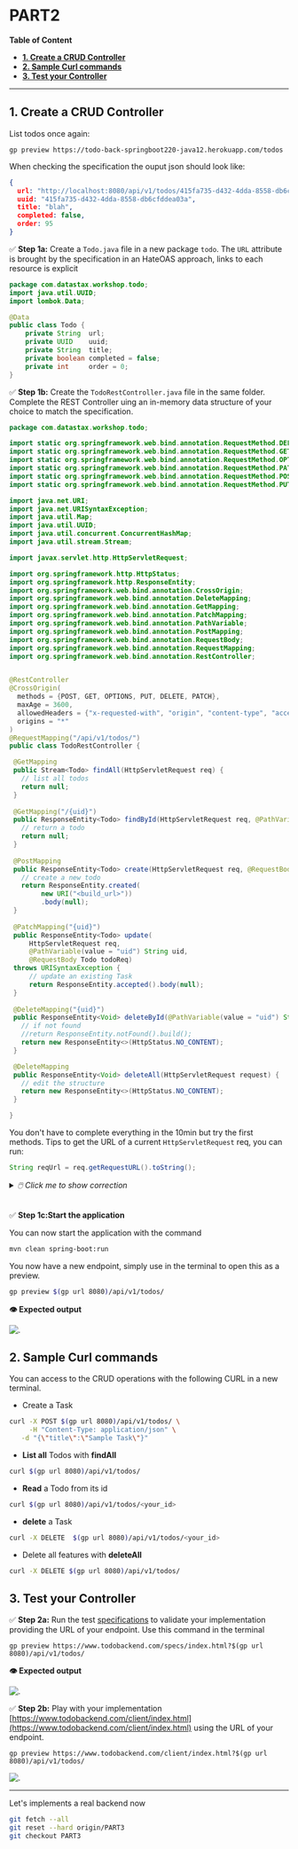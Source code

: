 # PART2

**Table of Content**
- **[1. Create a CRUD Controller](#1-create-a-crud-controller)**
- **[2. Sample Curl commands](#2-sample-curl-commands)**
- **[3. Test your Controller](#3-test-your-controller)**

---

## 1. Create a CRUD Controller

List todos once again:

```
gp preview https://todo-back-springboot220-java12.herokuapp.com/todos
```

When checking the specification the ouput json should look like:

```json
{
  url: "http://localhost:8080/api/v1/todos/415fa735-d432-4dda-8558-db6cfddea03a",
  uuid: "415fa735-d432-4dda-8558-db6cfddea03a",
  title: "blah",
  completed: false,
  order: 95
}
```

✅ **Step 1a:** Create a `Todo.java` file in a new package `todo`. The `URL` attribute is brought by the specification in an HateOAS approach, links to each resource is explicit

```java
package com.datastax.workshop.todo;
import java.util.UUID;
import lombok.Data;

@Data
public class Todo {
    private String  url;
    private UUID    uuid;
    private String  title;
    private boolean completed = false;
    private int     order = 0;
}
```

✅ **Step 1b:** Create the `TodoRestController.java` file in the same folder. Complete the REST Controller uing an in-memory data structure of your choice to match the specification.

```java
package com.datastax.workshop.todo;

import static org.springframework.web.bind.annotation.RequestMethod.DELETE;
import static org.springframework.web.bind.annotation.RequestMethod.GET;
import static org.springframework.web.bind.annotation.RequestMethod.OPTIONS;
import static org.springframework.web.bind.annotation.RequestMethod.PATCH;
import static org.springframework.web.bind.annotation.RequestMethod.POST;
import static org.springframework.web.bind.annotation.RequestMethod.PUT;

import java.net.URI;
import java.net.URISyntaxException;
import java.util.Map;
import java.util.UUID;
import java.util.concurrent.ConcurrentHashMap;
import java.util.stream.Stream;

import javax.servlet.http.HttpServletRequest;

import org.springframework.http.HttpStatus;
import org.springframework.http.ResponseEntity;
import org.springframework.web.bind.annotation.CrossOrigin;
import org.springframework.web.bind.annotation.DeleteMapping;
import org.springframework.web.bind.annotation.GetMapping;
import org.springframework.web.bind.annotation.PatchMapping;
import org.springframework.web.bind.annotation.PathVariable;
import org.springframework.web.bind.annotation.PostMapping;
import org.springframework.web.bind.annotation.RequestBody;
import org.springframework.web.bind.annotation.RequestMapping;
import org.springframework.web.bind.annotation.RestController;


@RestController
@CrossOrigin(
  methods = {POST, GET, OPTIONS, PUT, DELETE, PATCH},
  maxAge = 3600,
  allowedHeaders = {"x-requested-with", "origin", "content-type", "accept"},
  origins = "*" 
)
@RequestMapping("/api/v1/todos/")
public class TodoRestController {

 @GetMapping
 public Stream<Todo> findAll(HttpServletRequest req) {
   // list all todos 
   return null;
 }
    
 @GetMapping("/{uid}")
 public ResponseEntity<Todo> findById(HttpServletRequest req, @PathVariable(value = "uid") String uid) {
   // return a todo
   return null;
 }
     
 @PostMapping
 public ResponseEntity<Todo> create(HttpServletRequest req, @RequestBody Todo todoReq) throws URISyntaxException {
   // create a new todo
   return ResponseEntity.created(
        new URI("<build_url>"))
        .body(null);
 }
    
 @PatchMapping("{uid}")
 public ResponseEntity<Todo> update(
     HttpServletRequest req, 
     @PathVariable(value = "uid") String uid, 
     @RequestBody Todo todoReq) 
 throws URISyntaxException {
     // update an existing Task
     return ResponseEntity.accepted().body(null);
 }
    
 @DeleteMapping("{uid}")
 public ResponseEntity<Void> deleteById(@PathVariable(value = "uid") String uid) {
   // if not found
   //return ResponseEntity.notFound().build();
   return new ResponseEntity<>(HttpStatus.NO_CONTENT);
 }

 @DeleteMapping
 public ResponseEntity<Void> deleteAll(HttpServletRequest request) {
   // edit the structure
   return new ResponseEntity<>(HttpStatus.NO_CONTENT);
 }

}
```

You don't have to complete everything in the 10min but try the first methods. Tips to get the URL of a current `HttpServletRequest` req, you can run:

```java
String reqUrl = req.getRequestURL().toString();
```

<details><summary><i>🖱️ Click me to show correction</i></summary><br/><a href="https://github.com/DataStax-Academy/workshop-spring-data-cassandra/blob/PART3/todobackend-springdata/src/main/java/com/datastax/workshop/todo/Todo.java"><li>Todo.java</a><br/><a href="https://github.com/DataStax-Academy/workshop-spring-data-cassandra/blob/PART3/todobackend-springdata/src/main/java/com/datastax/workshop/todo/TodoRestController.java"><li>TodoRestController.java</a><br/></details>
<br/>

✅ **Step 1c:Start the application**

You can now start the application with the command

```bash
mvn clean spring-boot:run
```

You now have a new endpoint, simply use in the terminal to open this as a preview.

```bash
gp preview $(gp url 8080)/api/v1/todos/
```

**👁️ Expected output**

![.](https://github.com/DataStax-Academy/workshop-spring-data-cassandra/raw/PART2/images/gitpod-preview-0.png?raw=true)

## 2. Sample Curl commands

You can access to the CRUD operations with the following CURL in a new terminal.

- Create a Task

```bash
curl -X POST $(gp url 8080)/api/v1/todos/ \
	 -H "Content-Type: application/json" \
   -d "{\"title\":\"Sample Task\"}"
```

- **List all** Todos with **findAll**

```bash
curl $(gp url 8080)/api/v1/todos/
```

- **Read** a Todo from its id

```bash
curl $(gp url 8080)/api/v1/todos/<your_id>
```

- **delete** a Task

```bash
curl -X DELETE  $(gp url 8080)/api/v1/todos/<your_id>
```

- Delete all features with **deleteAll**

```bash
curl -X DELETE $(gp url 8080)/api/v1/todos/
```

## 3. Test your Controller

✅ **Step 2a:** Run the test [specifications](https://www.todobackend.com/specs/index.html) to validate your implementation providing the URL of your endpoint. Use this command in the terminal

```
gp preview https://www.todobackend.com/specs/index.html?$(gp url 8080)/api/v1/todos/
```

**👁️ Expected output**

![.](https://github.com/DataStax-Academy/workshop-spring-data-cassandra/raw/PART2/images/gitpod-preview.png?raw=true)


✅ **Step 2b:** Play with your implementation [https://www.todobackend.com/client/index.html](https://www.todobackend.com/client/index.html) using the URL of your endpoint.

```
gp preview https://www.todobackend.com/client/index.html?$(gp url 8080)/api/v1/todos/
```

![.](https://github.com/DataStax-Academy/workshop-spring-data-cassandra/raw/PART2/images/gitpod-preview-2.png?raw=true)

---

Let's implements a real backend now

```bash
git fetch --all
git reset --hard origin/PART3
git checkout PART3 
```

